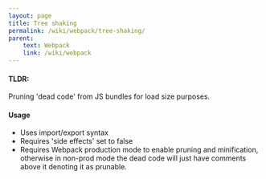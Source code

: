 ```yaml
---
layout: page
title: Tree shaking
permalink: /wiki/webpack/tree-shaking/
parent:
    text: Webpack
    link: /wiki/webpack
---
```


#### TLDR:

Pruning 'dead code' from JS bundles for load size purposes.

#### Usage

- Uses import/export syntax
- Requires 'side effects' set to false
- Requires Webpack production mode to enable pruning and minification, otherwise in non-prod mode the dead code will just have comments above it denoting it as prunable. 